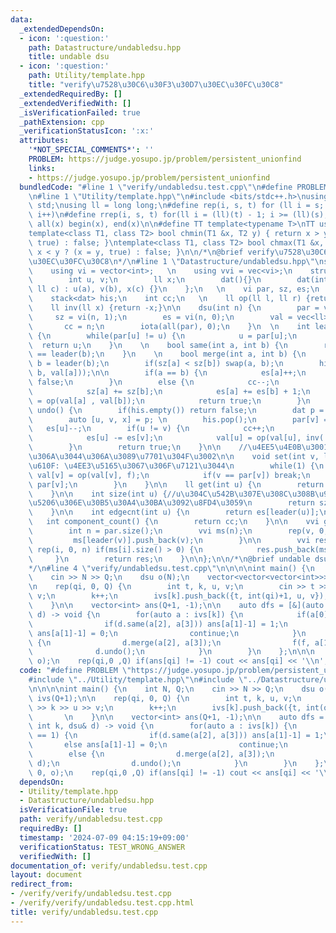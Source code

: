 ```yaml
---
data:
  _extendedDependsOn:
  - icon: ':question:'
    path: Datastructure/undabledsu.hpp
    title: undable dsu
  - icon: ':question:'
    path: Utility/template.hpp
    title: "verify\u7528\u30C6\u30F3\u30D7\u30EC\u30FC\u30C8"
  _extendedRequiredBy: []
  _extendedVerifiedWith: []
  _isVerificationFailed: true
  _pathExtension: cpp
  _verificationStatusIcon: ':x:'
  attributes:
    '*NOT_SPECIAL_COMMENTS*': ''
    PROBLEM: https://judge.yosupo.jp/problem/persistent_unionfind
    links:
    - https://judge.yosupo.jp/problem/persistent_unionfind
  bundledCode: "#line 1 \"verify/undabledsu.test.cpp\"\n#define PROBLEM \"https://judge.yosupo.jp/problem/persistent_unionfind\"\
    \n#line 1 \"Utility/template.hpp\"\n#include <bits/stdc++.h>\nusing namespace\
    \ std;\nusing ll = long long;\n#define rep(i, s, t) for (ll i = s; i < (ll)(t);\
    \ i++)\n#define rrep(i, s, t) for(ll i = (ll)(t) - 1; i >= (ll)(s); i--)\n#define\
    \ all(x) begin(x), end(x)\n\n#define TT template<typename T>\nTT using vec = vector<T>;\n\
    template<class T1, class T2> bool chmin(T1 &x, T2 y) { return x > y ? (x = y,\
    \ true) : false; }\ntemplate<class T1, class T2> bool chmax(T1 &x, T2 y) { return\
    \ x < y ? (x = y, true) : false; }\n\n/*\n@brief verify\u7528\u30C6\u30F3\u30D7\
    \u30EC\u30FC\u30C8\n*/\n#line 1 \"Datastructure/undabledsu.hpp\"\nstruct dsu {\n\
    \    using vi = vector<int>;   \n    using vvi = vec<vi>;\n    struct dat {\n\
    \        int u, v;\n        ll x;\n        dat(){}\n        dat(int a, int b,\
    \ ll c) : u(a), v(b), x(c) {}\n    };\n   \n    vi par, sz, es;\n    vec<ll> val;\n\
    \    stack<dat> his;\n    int cc;\n   \n    ll op(ll l, ll r) {return l + r;}\n\
    \    ll inv(ll x) {return -x;}\n\n    dsu(int n) {\n        par = vi(n);\n   \
    \     sz = vi(n, 1);\n        es = vi(n, 0);\n        val = vec<ll>(n, 0);\n \
    \       cc = n;\n        iota(all(par), 0);\n    }\n  \n    int leader(int u)\
    \ {\n        while(par[u] != u) {\n            u = par[u];\n        }\n      \
    \  return u;\n    }\n    \n    bool same(int a, int b) {\n        return leader(a)\
    \ == leader(b);\n    }\n    \n    bool merge(int a, int b) {\n        a = leader(a),\
    \ b = leader(b);\n        if(sz[a] < sz[b]) swap(a, b);\n        his.push(dat(a,\
    \ b, val[a]));\n\n        if(a == b) {\n            es[a]++;\n            return\
    \ false;\n        }\n        else {\n            cc--;\n            par[b] = a;\n\
    \            sz[a] += sz[b];\n            es[a] += es[b] + 1;\n            val[a]\
    \ = op(val[a] , val[b]);\n            return true;\n        }\n    }\n\n    bool\
    \ undo() {\n        if(his.empty()) return false;\n        dat p = his.top();\n\
    \        auto [u, v, x] = p; \n        his.pop();\n        par[v] = v;\n     \
    \   es[u]--;\n        if(u != v) {\n            cc++;\n            sz[u] -= sz[v];\n\
    \            es[u] -= es[v];\n            val[u] = op(val[u], inv( val[v] ));\n\
    \        }\n        return true;\n    }\n\n    //\u4EE5\u4E0B\u3001\u5FC5\u8981\
    \u306A\u3044\u306A\u3089\u7701\u304F\u3002\n\n    void set(int v, ll f) {//\u6CE8\
    \u610F: \u4EE3\u5165\u3067\u306F\u7121\u3044\n        while(1) {\n           \
    \ val[v] = op(val[v], f);\n            if(v == par[v]) break;\n            v =\
    \ par[v];\n        }\n    }\n\n    ll get(int u) {\n        return val[leader(u)];\n\
    \    }\n\n    int size(int u) {//u\u304C\u542B\u307E\u308C\u308B\u9023\u7D50\u6210\
    \u5206\u306E\u30B5\u30A4\u30BA\u3092\u8FD4\u3059\n        return sz[leader(u)];\n\
    \    }\n\n    int edgecnt(int u) {\n        return es[leader(u)];\n    }\n\n \
    \   int component_count() {\n        return cc;\n    }\n\n    vvi groups() {\n\
    \        int n = par.size();\n        vvi ms(n);\n        rep(v, 0, n) {\n   \
    \         ms[leader(v)].push_back(v);\n        }\n\n        vvi res;\n       \
    \ rep(i, 0, n) if(ms[i].size() > 0) {\n            res.push_back(ms[i]);\n   \
    \     }\n        return res;\n    }\n\n};\n\n/*\n@brief undable dsu\n@docs doc/undodsu.md\n\
    */\n#line 4 \"verify/undabledsu.test.cpp\"\n\n\n\nint main() {\n    int N, Q;\n\
    \    cin >> N >> Q;\n    dsu o(N);\n    vector<vector<vector<int>>> ivs(Q+1);\n\
    \n    rep(qi, 0, Q) {\n        int t, k, u, v;\n        cin >> t >> k >> u >>\
    \ v;\n        k++;\n        ivs[k].push_back({t, int(qi)+1, u, v});\n       \n\
    \    }\n\n    vector<int> ans(Q+1, -1);\n\n    auto dfs = [&](auto f, int k, dsu&\
    \ d) -> void {\n        for(auto a : ivs[k]) {\n            if(a[0] == 1) {\n\
    \                if(d.same(a[2], a[3])) ans[a[1]-1] = 1;\n                else\
    \ ans[a[1]-1] = 0;\n                continue;\n            }\n            else\
    \ {\n                d.merge(a[2], a[3]);\n                f(f, a[1], d);\n  \
    \              d.undo();\n            }\n        }\n    };\n\n\n    dfs(dfs, 0,\
    \ o);\n    rep(qi,0 ,Q) if(ans[qi] != -1) cout << ans[qi] << '\\n';\n}\n"
  code: "#define PROBLEM \"https://judge.yosupo.jp/problem/persistent_unionfind\"\n\
    #include \"../Utility/template.hpp\"\n#include \"../Datastructure/undabledsu.hpp\"\
    \n\n\n\nint main() {\n    int N, Q;\n    cin >> N >> Q;\n    dsu o(N);\n    vector<vector<vector<int>>>\
    \ ivs(Q+1);\n\n    rep(qi, 0, Q) {\n        int t, k, u, v;\n        cin >> t\
    \ >> k >> u >> v;\n        k++;\n        ivs[k].push_back({t, int(qi)+1, u, v});\n\
    \       \n    }\n\n    vector<int> ans(Q+1, -1);\n\n    auto dfs = [&](auto f,\
    \ int k, dsu& d) -> void {\n        for(auto a : ivs[k]) {\n            if(a[0]\
    \ == 1) {\n                if(d.same(a[2], a[3])) ans[a[1]-1] = 1;\n         \
    \       else ans[a[1]-1] = 0;\n                continue;\n            }\n    \
    \        else {\n                d.merge(a[2], a[3]);\n                f(f, a[1],\
    \ d);\n                d.undo();\n            }\n        }\n    };\n\n\n    dfs(dfs,\
    \ 0, o);\n    rep(qi,0 ,Q) if(ans[qi] != -1) cout << ans[qi] << '\\n';\n}"
  dependsOn:
  - Utility/template.hpp
  - Datastructure/undabledsu.hpp
  isVerificationFile: true
  path: verify/undabledsu.test.cpp
  requiredBy: []
  timestamp: '2024-07-09 04:15:19+09:00'
  verificationStatus: TEST_WRONG_ANSWER
  verifiedWith: []
documentation_of: verify/undabledsu.test.cpp
layout: document
redirect_from:
- /verify/verify/undabledsu.test.cpp
- /verify/verify/undabledsu.test.cpp.html
title: verify/undabledsu.test.cpp
---
```

